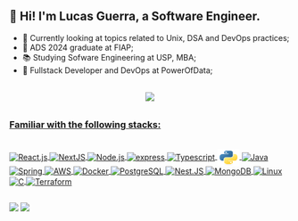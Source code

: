  ## 👋 Hi! I'm Lucas Guerra, a Software Engineer.
 
- 🌱 Currently looking at topics related to Unix, DSA and DevOps practices;
- 💞️ ADS 2024 graduate at FIAP;
- 📚 Studying Sofware Engineering at USP, MBA;
- 📍 Fullstack Developer and DevOps at PowerOfData;
</br>
  <div align="center">
  <a href="https://github.com/LucasGuerraS">
 <!-- <img height="150em" src="https://github-readme-stats.vercel.app/api?username=LucasGuerraS&show_icons=true&theme=dark&include_all_commits=true&count_private=false">
  </br> -->
  <img height="200em" src="https://github-readme-stats.vercel.app/api/top-langs/?username=LucasGuerraS&layout=compact&langs_count=8&theme=dark&exclude_repo=github-readme-stats,my-dotfiles&hide=html,css,yaml,hcl">
</div>
 
 ##
 
 ### Familiar with the following stacks:
 
  <div style="display: inline_block"><br>
   <img align="center" alt="React.js" height="30" width="40" src="https://cdn.jsdelivr.net/gh/devicons/devicon@latest/icons/react/react-original.svg" />
   <img align="center" alt="NextJS" height="30" width="40" src="https://cdn.jsdelivr.net/gh/devicons/devicon@latest/icons/nextjs/nextjs-original.svg" />
   <img align="center" alt="Node.js" height="30" width="40" src="https://cdn.jsdelivr.net/gh/devicons/devicon@latest/icons/nodejs/nodejs-original-wordmark.svg" />
   <img align="center" alt="express" height="30" width="40" src="https://cdn.jsdelivr.net/gh/devicons/devicon/icons/express/express-original.svg" />
   <img align="center" alt="Typescript" height="30" width="40" src="https://cdn.jsdelivr.net/gh/devicons/devicon/icons/typescript/typescript-original.svg" />
   <img align="center" alt="Python" height="30" width="40" src="https://raw.githubusercontent.com/devicons/devicon/master/icons/python/python-original.svg">
   <img align="center" alt="Java" height="30" width="40" src="https://cdn.jsdelivr.net/gh/devicons/devicon/icons/java/java-original.svg" />
   <img align="center" alt="Spring" height="25" width="35" src="https://cdn.jsdelivr.net/gh/devicons/devicon/icons/spring/spring-original.svg" />
   <img align="center" alt="AWS" height="30" width="40" src="https://cdn.jsdelivr.net/gh/devicons/devicon@latest/icons/amazonwebservices/amazonwebservices-plain-wordmark.svg" />
   <img align="center" alt="Docker" height="40" width="50" src="https://cdn.jsdelivr.net/gh/devicons/devicon/icons/docker/docker-original.svg"  />
   <img align="center" alt="PostgreSQL" height="30" width="40" src="https://cdn.jsdelivr.net/gh/devicons/devicon/icons/postgresql/postgresql-original.svg" />
   <img align="center" alt="Nest.JS" height="25" width="35" src="https://cdn.jsdelivr.net/gh/devicons/devicon@latest/icons/nestjs/nestjs-original.svg" />
   <img align="center" alt="MongoDB" height="35" width="45" src="https://cdn.jsdelivr.net/gh/devicons/devicon/icons/mongodb/mongodb-original-wordmark.svg" />
   <img align="center" alt="Linux" height="30" width="40" src="https://cdn.jsdelivr.net/gh/devicons/devicon/icons/linux/linux-original.svg" />
   <img align="center" alt="C" height="30" width="40" src="https://cdn.jsdelivr.net/gh/devicons/devicon@latest/icons/c/c-original.svg" />
   <img align="center" alt="Terraform" height="30" width="40" src="https://cdn.jsdelivr.net/gh/devicons/devicon@latest/icons/terraform/terraform-original.svg" />
  </div>

               
            
  ##
  
<div>
  <a href = "mailto:lucasgasardo@gmail.com"><img src="https://img.shields.io/badge/-Gmail-%23333?style=for-the-badge&logo=gmail&logoColor=white" target="_blank"></a>
  <a href="https://www.linkedin.com/in/lucas-guerra-de-azevedo-sardo-05b792226" target="_blank"><img src="https://img.shields.io/badge/-LinkedIn-%230077B5?style=for-the-badge&logo=linkedin&logoColor=white" target="_blank"></a>   
</div>
  
   
